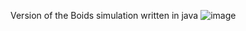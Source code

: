 Version of the Boids simulation written in java ![image](https://user-images.githubusercontent.com/78068424/164883724-aee35f49-2239-48bd-b8ae-22a6cbd0d50e.png)

